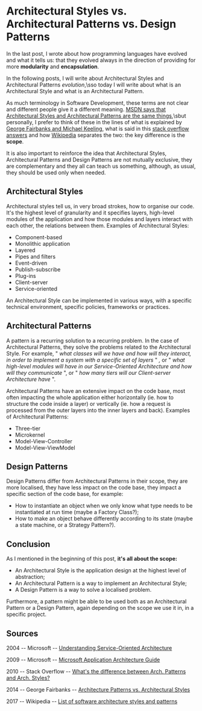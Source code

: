 # Architectural Styles vs. Architectural Patterns vs. Design Patterns

In the last post, I wrote about how programming languages have evolved
and what it tells us: that they evolved always in the direction of
providing for more **modularity** and **encapsulation**.

In the following posts, I will write about Architectural Styles and
Architectural Patterns _evolution_,\sso today I will write about what is
an Architectural Style and what is an Architectural Pattern.

As much terminology in Software Development, these terms are not clear
and different people give it a different meaning. [MSDN says that
Architectural Styles and Architectural Patterns are the same
things](https://msdn.microsoft.com/en-us/library/ee658117.aspx),\sbut
personally, I prefer to think of these in the lines of what is explained by
[George Fairbanks and Michael Keeling](http://georgefairbanks.com/blog/architecture-patterns-vs-architectural-styles/),
what is said in this [stack overflow answers](http://stackoverflow.com/questions/3958316/whats-the-difference-between-architectural-patterns-and-architectural-styles)
and how [Wikipedia](https://en.wikipedia.org/wiki/List_of_software_architecture_styles_and_patterns)
separates the two: the key difference is the **scope**.

It is also important to reinforce the idea that Architectural Styles,
Architectural Patterns and Design Patterns are not mutually exclusive,
they are complementary and they all can teach us something, although, as
usual, they should be used only when needed.

## **Architectural Styles**

Architectural styles tell us, in very broad strokes, how to organise our
code. It's the highest level of granularity and it specifies layers,
high-level modules of the application and how those modules and layers
interact with each other, the relations between them. Examples of
Architectural Styles:

- Component-based
- Monolithic application
- Layered
- Pipes and filters
- Event-driven
- Publish-subscribe
- Plug-ins
- Client-server
- Service-oriented

An Architectural Style can be implemented in various ways, with a
specific technical environment, specific policies, frameworks or
practices.

## **Architectural Patterns**

A pattern is a recurring solution to a recurring problem. In the case of
Architectural Patterns, they solve the problems related to the
Architectural Style. For example, " _what classes will we have and how
will they interact, in order to implement a system with a specific set
of layers_ " _,_ or " _what high-level modules will have in our
Service-Oriented Architecture and how will they communicate_ ", or "
_how many tiers will our Client-server Architecture have_ ".

Architectural Patterns have an extensive impact on the code base, most
often impacting the whole application either horizontally (ie. how to
structure the code inside a layer) or vertically (ie. how a request is
processed from the outer layers into the inner layers and back).
Examples of Architectural Patterns:

- Three-tier
- Microkernel
- Model-View-Controller
- Model-View-ViewModel

## **Design Patterns**

Design Patterns differ from Architectural Patterns in their scope, they
are more localised, they have less impact on the code base, they impact
a specific section of the code base, for example:

- How to instantiate an object when we only know what type needs to be
  instantiated at run time (maybe a Factory Class?);
- How to make an object behave differently according to its state
  (maybe a state machine, or a Strategy Pattern?).

## **Conclusion**

As I mentioned in the beginning of this post, **it's all about the
scope:**

- An Architectural Style is the application design at the highest
  level of abstraction;
- An Architectural Pattern is a way to implement an Architectural
  Style;
- A Design Pattern is a way to solve a localised problem.

Furthermore, a pattern might be able to be used both as an Architectural
Pattern or a Design Pattern, again depending on the scope we use it in,
in a specific project.

## **Sources**

2004 -- Microsoft -- [Understanding Service-Oriented
Architecture](https://msdn.microsoft.com/en-us/library/aa480021.aspx)

2009 -- Microsoft -- [Microsoft Application Architecture
Guide](https://msdn.microsoft.com/en-us/library/ee658117.aspx)

2010 -- Stack Overflow -- [What's the difference between Arch. Patterns
and Arch.
Styles?](http://stackoverflow.com/questions/3958316/whats-the-difference-between-architectural-patterns-and-architectural-styles)

2014 -- George Fairbanks -- [Architecture Patterns vs. Architectural
Styles](http://georgefairbanks.com/blog/architecture-patterns-vs-architectural-styles/)

2017 -- Wikipedia -- [List of software architecture styles and
patterns](https://en.wikipedia.org/wiki/List_of_software_architecture_styles_and_patterns)
